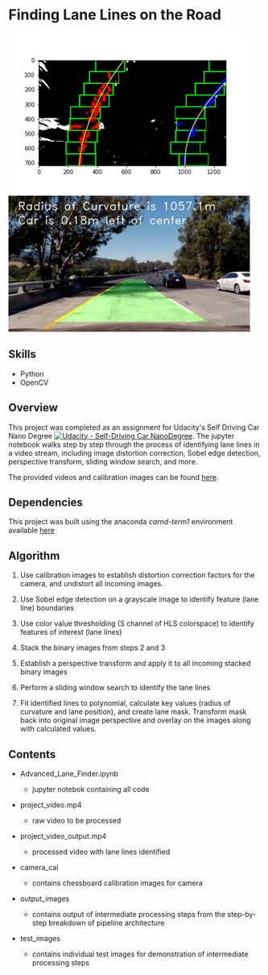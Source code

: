 # Finding Lane Lines on the Road 

<img src="output_images/Found Lines.png" width="480" alt="Combined Image" /> <img src="output_images/Full Pipeline Example.png" width="480" alt="Combined Image" />


Skills
---
* Python
* OpenCV


Overview
---

This project was completed as an assignment for Udacity's Self Driving Car Nano Degree [![Udacity - Self-Driving Car NanoDegree](https://s3.amazonaws.com/udacity-sdc/github/shield-carnd.svg)](http://www.udacity.com/drive). The jupyter notebook walks step by step through the process of identifying lane lines in a video stream, including image distortion correction, Sobel edge detection, perspective transform, sliding window search, and more. 

The provided videos and calibration images can be found [here](https://github.com/udacity/CarND-Advanced-Lane-Lines).


Dependencies
---
This project was built using the anaconda _carnd-term1_ environment available [here](https://github.com/udacity/CarND-Term1-Starter-Kit/blob/master/doc/configure_via_anaconda.md)


Algorithm
---

1. Use calibration images to establish distortion correction factors for the camera, and undistort all incoming images. 

2. Use Sobel edge detection on a grayscale image to identify feature (lane line) boundaries 
			
3. Use color value thresholding (S channel of HLS colorspace) to identify features of interest (lane lines)
		
4. Stack the binary images from steps 2 and 3 

5. Establish a perspective transform and apply it to all incoming stacked binary images
		
6. Perform a sliding window search to identify the lane lines

7. Fit identified lines to polynomial, calculate key values (radius of curvature and lane position), and create lane mask. Transform mask back into original image perspective and overlay on the images along with calculated values. 
 

 Contents
 ---

* Advanced_Lane_Finder.ipynb
    * jupyter notebok containing all code
* project_video.mp4
    * raw video to be processed
* project_video_output.mp4
    * processed video with lane lines identified
    

* camera_cal
    * contains chessboard calibration images for camera
* output_images
    * contains output of intermediate processing steps from the step-by-step breakdown of pipeline architecture
* test_images
    * contains individual test images for demonstration of intermediate processing steps

